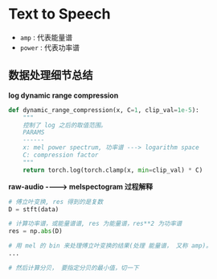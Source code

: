 # Text to Speech

* `amp` : 代表能量谱
* `power` : 代表功率谱



## 数据处理细节总结



**log dynamic range compression**

```python
def dynamic_range_compression(x, C=1, clip_val=1e-5):
    """
    控制了 log 之后的取值范围。
    PARAMS
    ------
    x: mel power spectrum, 功率谱 ---> logarithm space
    C: compression factor
    """
    return torch.log(torch.clamp(x, min=clip_val) * C)
```



**raw-audio ----> melspectogram 过程解释**

```python
# 傅立叶变换, res 得到的是复数
D = stft(data)

# 计算功率谱，或能量谱谱, res 为能量谱，res**2 为功率谱
res = np.abs(D)

# 用 mel 的 bin 来处理傅立叶变换的结果(处理 能量谱， 又称 amp)。
...

# 然后计算分贝， 要指定分贝的最小值，切一下

```

